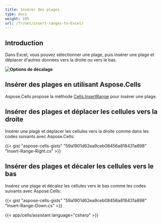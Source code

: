 ```yaml
---
title: Insérer des plages
type: docs
weight: 105
url: /fr/net/insert-ranges-to-Excel/
---
```


## **Introduction**

Dans Excel, vous pouvez sélectionner une plage, puis insérer une plage et déplacer d'autres données vers la droite ou vers le bas.

**![Options de décalage](InsertRange.png)**

## **Insérer des plages en utilisant Aspose.Cells**

Aspose.Cells propose la méthode [Cells.InsertRange](https://reference.aspose.com/cells/net/aspose.cells/cells/insertrange/) pour insérer une plage.

## **Insérer des plages et déplacer les cellules vers la droite**

Insérer une plage et déplacer les cellules vers la droite comme dans les codes suivants avec Aspose.Cells:

{{< gist "aspose-cells-gists" "59a1901d62ea9ceb08456a818431a898" "Insert-Range-Right.cs" >}}

## **Insérer des plages et décaler les cellules vers le bas**

Insérez une plage et décalez les cellules vers le bas comme les codes suivants avec Aspose.Cells:

{{< gist "aspose-cells-gists" "59a1901d62ea9ceb08456a818431a898" "Insert-Range-Down.cs" >}}

{{< app/cells/assistant language="csharp" >}}

